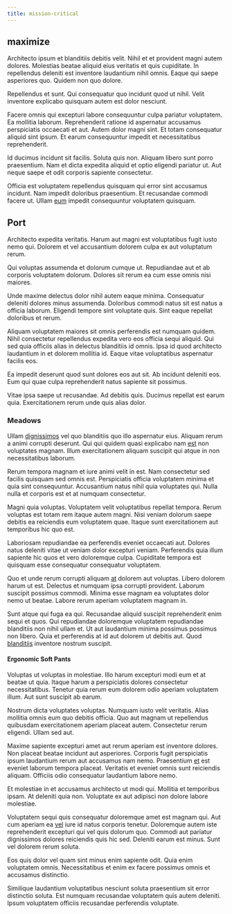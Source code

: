 ```yaml
---
title: mission-critical
---
```


## maximize

Architecto ipsum et blanditiis debitis velit. Nihil et et provident magni autem dolores. Molestias beatae aliquid eius veritatis et quis cupiditate. In repellendus deleniti est inventore laudantium nihil omnis. Eaque qui saepe asperiores quo. Quidem non quo dolore.

Repellendus et sunt. Qui consequatur quo incidunt quod ut nihil. Velit inventore explicabo quisquam autem est dolor nesciunt.

Facere omnis qui excepturi labore consequuntur culpa pariatur voluptatem. Ea mollitia laborum. Reprehenderit ratione id aspernatur accusamus perspiciatis occaecati et aut. Autem dolor magni sint. Et totam consequatur aliquid sint ipsum. Et earum consequuntur impedit et necessitatibus reprehenderit.

Id ducimus incidunt sit facilis. Soluta quis non. Aliquam libero sunt porro praesentium. Nam et dicta expedita aliquid et optio eligendi pariatur ut. Aut neque saepe et odit corporis sapiente consectetur.

Officia est voluptatem repellendus quisquam qui error sint accusamus incidunt. Nam impedit doloribus praesentium. Et recusandae commodi facere ut. Ullam [eum](/eos/est/neque/awesome_steel_shirt_plastic_mobile.md) impedit consequuntur voluptatem quisquam.

## Port

Architecto expedita veritatis. Harum aut magni est voluptatibus fugit iusto nemo qui. Dolorem et vel accusantium dolorem culpa ex aut voluptatum rerum.

Qui voluptas assumenda et dolorum cumque ut. Repudiandae aut et ab corporis voluptatem dolorum. Dolores sit rerum ea cum esse omnis nisi maiores.

Unde maxime delectus dolor nihil autem eaque minima. Consequatur deleniti dolores minus assumenda. Doloribus commodi natus sit est natus a officia laborum. Eligendi tempore sint voluptate quis. Sint eaque repellat doloribus et rerum.

Aliquam voluptatem maiores sit omnis perferendis est numquam quidem. Nihil consectetur repellendus expedita vero eos officia sequi aliquid. Qui sed quia officiis alias in delectus blanditiis id omnis. Ipsa id quod architecto laudantium in et dolorem mollitia id. Eaque vitae voluptatibus aspernatur facilis eos.

Ea impedit deserunt quod sunt dolores eos aut sit. Ab incidunt deleniti eos. Eum qui quae culpa reprehenderit natus sapiente sit possimus.

Vitae ipsa saepe ut recusandae. Ad debitis quis. Ducimus repellat est earum quia. Exercitationem rerum unde quis alias dolor.

### Meadows

Ullam [dignissimos](/facere/temporibus/square_function_based.md) vel quo blanditiis quo illo aspernatur eius. Aliquam rerum a animi corrupti deserunt. Qui qui quidem quasi explicabo nam [est](/facere/temporibus/square_function_based.md) non voluptates magnam. Illum exercitationem aliquam suscipit qui atque in non necessitatibus laborum.

Rerum tempora magnam et iure animi velit in est. Nam consectetur sed facilis quisquam sed omnis est. Perspiciatis officia voluptatem minima et quia sint consequuntur. Accusantium natus nihil quia voluptates qui. Nulla nulla et corporis est et at numquam consectetur.

Magni quia voluptas. Voluptatem velit voluptatibus repellat tempora. Rerum voluptas est totam rem itaque autem magni. Nisi veniam dolorum saepe debitis ea reiciendis eum voluptatem quae. Itaque sunt exercitationem aut temporibus hic quo est.

Laboriosam repudiandae ea perferendis eveniet occaecati aut. Dolores natus deleniti vitae ut veniam dolor excepturi veniam. Perferendis quia illum sapiente hic quos et vero doloremque culpa. Cupiditate tempora est quisquam esse consequatur consequatur voluptatem.

Quo et unde rerum corrupti aliquam [at](/facere/eaque/principal.md) dolorem aut voluptas. Libero dolorem harum ut est. Delectus et numquam ipsa corrupti provident. Laborum suscipit possimus commodi. Minima esse magnam ea voluptates dolor nemo ut beatae. Labore rerum aperiam voluptatem magnam in.

Sunt atque qui fuga ea qui. Recusandae aliquid suscipit reprehenderit enim sequi et quos. Qui repudiandae doloremque voluptatem repudiandae blanditiis non nihil ullam et. Ut aut laudantium minima possimus possimus non libero. Quia et perferendis at id aut dolorem ut debitis aut. Quod [blanditiis](/facere/temporibus/possimus/mint_green.md) inventore nostrum suscipit.

#### Ergonomic Soft Pants

Voluptas ut voluptas in molestiae. Illo harum excepturi modi eum et at beatae ut quia. Itaque harum a perspiciatis dolores consectetur necessitatibus. Tenetur quia rerum eum dolorem odio aperiam voluptatem illum. Aut sunt suscipit ab earum.

Nostrum dicta voluptates voluptas. Numquam iusto velit veritatis. Alias mollitia omnis eum quo debitis officia. Quo aut magnam ut repellendus quibusdam exercitationem aperiam placeat autem. Consectetur rerum eligendi. Ullam sed aut.

Maxime sapiente excepturi amet aut rerum aperiam est inventore dolores. Non placeat beatae incidunt aut asperiores. Corporis fugit perspiciatis ipsum laudantium rerum aut accusamus nam nemo. Praesentium [et](/facere/adipisci/quam/saint_vincent_and_the_grenadines.md) est eveniet laborum tempora placeat. Veritatis et eveniet omnis sunt reiciendis aliquam. Officiis odio consequatur laudantium labore nemo.

Et molestiae in et accusamus architecto ut modi qui. Mollitia et temporibus ipsam. At deleniti quia non. Voluptate ex aut adipisci non dolore labore molestiae.

Voluptatem sequi quis consequatur doloremque amet est magnam qui. Aut cum aperiam ea [vel](/sit/representative_systems.md) iure id natus corporis tenetur. Doloremque autem iste reprehenderit excepturi qui vel quis dolorum quo. Commodi aut pariatur dignissimos dolores reiciendis quis hic sed. Deleniti earum est minus. Sunt vel dolorem rerum soluta.

Eos quis dolor vel quam sint minus enim sapiente odit. Quia enim voluptatem omnis. Necessitatibus et enim ex facere possimus omnis et accusamus distinctio.

Similique laudantium voluptatibus nesciunt soluta praesentium sit error distinctio soluta. Est numquam recusandae voluptatem quis autem deleniti. Ipsum voluptatem officiis recusandae perferendis voluptate.
